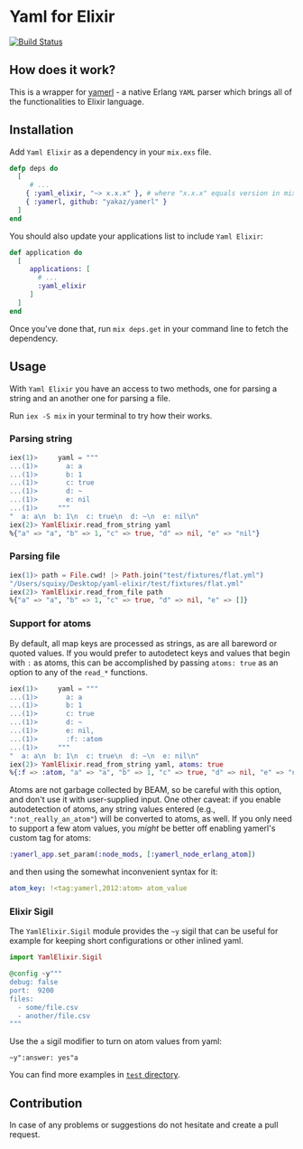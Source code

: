# Yaml for Elixir

[![Build Status](https://travis-ci.org/KamilLelonek/yaml-elixir.svg)](https://travis-ci.org/KamilLelonek/yaml-elixir)

## How does it work?

This is a wrapper for [yamerl](https://github.com/yakaz/yamerl) - a native Erlang `YAML` parser which brings all of the functionalities to Elixir language.

## Installation

Add `Yaml Elixir` as a dependency in your `mix.exs` file.

```elixir
defp deps do
  [
     # ...
    { :yaml_elixir, "~> x.x.x" }, # where "x.x.x" equals version in mix.exs
    { :yamerl, github: "yakaz/yamerl" }
  ]
end
```

You should also update your applications list to include `Yaml Elixir`:

```elixir
def application do
  [
     applications: [
       # ...
       :yaml_elixir
     ]
  ]
end
```

Once you've done that, run `mix deps.get` in your command line to fetch the dependency.

## Usage

With `Yaml Elixir` you have an access to two methods, one for parsing a string and an another one for parsing a file.

Run `iex -S mix` in your terminal to try how their works.

### Parsing string

```elixir
iex(1)>     yaml = """
...(1)>       a: a
...(1)>       b: 1
...(1)>       c: true
...(1)>       d: ~
...(1)>       e: nil
...(1)>     """
"  a: a\n  b: 1\n  c: true\n  d: ~\n  e: nil\n"
iex(2)> YamlElixir.read_from_string yaml
%{"a" => "a", "b" => 1, "c" => true, "d" => nil, "e" => "nil"}
```

### Parsing file

```elixir
iex(1)> path = File.cwd! |> Path.join("test/fixtures/flat.yml")
"/Users/squixy/Desktop/yaml-elixir/test/fixtures/flat.yml"
iex(2)> YamlElixir.read_from_file path
%{"a" => "a", "b" => 1, "c" => true, "d" => nil, "e" => []}
```

### Support for atoms

By default, all map keys are processed as strings, as are all bareword or quoted
values. If you would prefer to autodetect keys and values that begin with `:` as
atoms, this can be accomplished by passing `atoms: true` as an option to any of
the `read_*` functions.

```elixir
iex(1)>     yaml = """
...(1)>       a: a
...(1)>       b: 1
...(1)>       c: true
...(1)>       d: ~
...(1)>       e: nil,
...(1)>       :f: :atom
...(1)>     """
"  a: a\n  b: 1\n  c: true\n  d: ~\n  e: nil\n"
iex(2)> YamlElixir.read_from_string yaml, atoms: true
%{:f => :atom, "a" => "a", "b" => 1, "c" => true, "d" => nil, "e" => "nil"}
```

Atoms are not garbage collected by BEAM, so be careful with this option, and
don't use it with user-supplied input. One other caveat: if you enable
autodetection of atoms, any string values entered (e.g.,
`":not_really_an_atom"`) will be converted to atoms, as well. If you only need
to support a few atom values, you _might_ be better off enabling yamerl's
custom tag for atoms:

```elixir
:yamerl_app.set_param(:node_mods, [:yamerl_node_erlang_atom])
```

and then using the somewhat inconvenient syntax for it:

```yaml
atom_key: !<tag:yamerl,2012:atom> atom_value
```

### Elixir Sigil

The `YamlElixir.Sigil` module provides the `~y` sigil that
can be useful for example for keeping short configurations
or other inlined yaml.

```elixir
import YamlElixir.Sigil

@config ~y"""
debug: false
port:  9200
files:
  - some/file.csv
  - another/file.csv
"""
```

Use the `a` sigil modifier to turn on atom values from yaml:

```
~y":answer: yes"a
```

You can find more examples in [`test` directory](https://github.com/KamilLelonek/yaml-elixir/blob/master/test/yaml_elixir_test.exs).

## Contribution

In case of any problems or suggestions do not hesitate and create a pull request.
